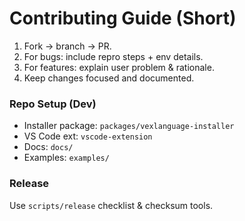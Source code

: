 # Contributing Guide (Short)

1. Fork → branch → PR.
2. For bugs: include repro steps + env details.
3. For features: explain user problem & rationale.
4. Keep changes focused and documented.

### Repo Setup (Dev)
- Installer package: `packages/vexlanguage-installer`
- VS Code ext: `vscode-extension`
- Docs: `docs/`
- Examples: `examples/`

### Release
Use `scripts/release` checklist & checksum tools.
